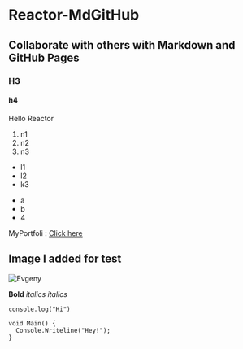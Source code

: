 # Reactor-MdGitHub

## Collaborate with others with Markdown and GitHub Pages

### H3

#### h4

Hello Reactor

1. n1
2. n2
3. n3

* l1
* l2
* k3

- a
- b
- 4

MyPortfoli : [Click here](http://lala.la)

## Image I added for test

![Evgeny](lol)


**Bold**
*italics*
_italics_

`console.log("Hi")`

```
void Main() {
  Console.Writeline("Hey!");
}
```
